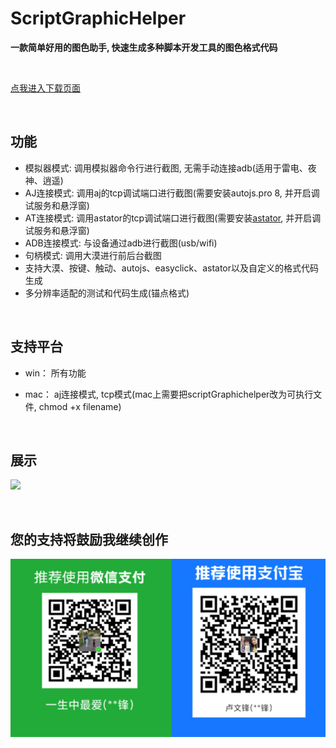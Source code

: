 # ScriptGraphicHelper

**一款简单好用的图色助手,  快速生成多种脚本开发工具的图色格式代码**

<br/>

[点我进入下载页面](https://gitee.com/yiszza/ScriptGraphicHelper/releases)

<br/>

## 功能

- 模拟器模式: 调用模拟器命令行进行截图, 无需手动连接adb(适用于雷电、夜神、逍遥)
- AJ连接模式: 调用aj的tcp调试端口进行截图(需要安装autojs.pro 8, 并开启调试服务和悬浮窗)
- AT连接模式: 调用astator的tcp调试端口进行截图(需要安装[astator](https://gitee.com/astator/astator), 并开启调试服务和悬浮窗)
- ADB连接模式: 与设备通过adb进行截图(usb/wifi)
- 句柄模式: 调用大漠进行前后台截图
- 支持大漠、按键、触动、autojs、easyclick、astator以及自定义的格式代码生成
- 多分辨率适配的测试和代码生成(锚点格式)

<br/>

## 支持平台

- win：  所有功能

- mac： aj连接模式, tcp模式(mac上需要把scriptGraphichelper改为可执行文件, chmod +x filename)

<br/>

## 展示



![](screenshot/record.gif)

<br/>

## 您的支持将鼓励我继续创作

<img src="./screenshot/二维码.png"/>
